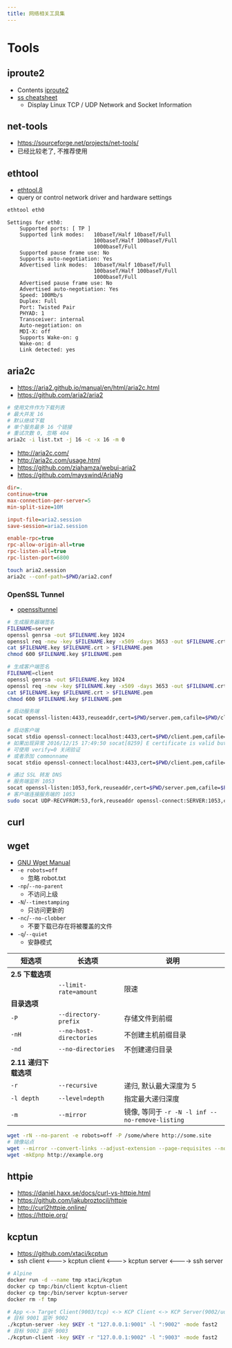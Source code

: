 ```yaml
---
title: 网络相关工具集
---
```


# Tools

## iproute2

- Contents [iproute2](https://pkgs.alpinelinux.org/contents?branch=v3.6&name=iproute2&arch=x86_64&repo=main)
- [ss cheatsheet](https://www.cyberciti.biz/tips/linux-investigate-sockets-network-connections.html)
  - Display Linux TCP / UDP Network and Socket Information

## net-tools

- https://sourceforge.net/projects/net-tools/
- 已经比较老了, 不推荐使用

## ethtool

- [ethtool.8](https://linux.die.net/man/8/ethtool)
- query or control network driver and hardware settings

```bash
ethtool eth0
```

```
Settings for eth0:
	Supported ports: [ TP ]
	Supported link modes:   10baseT/Half 10baseT/Full
	                        100baseT/Half 100baseT/Full
	                        1000baseT/Full
	Supported pause frame use: No
	Supports auto-negotiation: Yes
	Advertised link modes:  10baseT/Half 10baseT/Full
	                        100baseT/Half 100baseT/Full
	                        1000baseT/Full
	Advertised pause frame use: No
	Advertised auto-negotiation: Yes
	Speed: 100Mb/s
	Duplex: Full
	Port: Twisted Pair
	PHYAD: 1
	Transceiver: internal
	Auto-negotiation: on
	MDI-X: off
	Supports Wake-on: g
	Wake-on: d
	Link detected: yes
```

## aria2c

- https://aria2.github.io/manual/en/html/aria2c.html
- https://github.com/aria2/aria2

```bash
# 使用文件作为下载列表
# 最大并发 16
# 默认继续下载
# 单个服务最多 16 个链接
# 重试次数 0, 忽略 404
aria2c -i list.txt -j 16 -c -x 16 -m 0
```

- http://aria2c.com/
- http://aria2c.com/usage.html
- https://github.com/ziahamza/webui-aria2
- https://github.com/mayswind/AriaNg

```ini
dir=.
continue=true
max-connection-per-server=5
min-split-size=10M

input-file=aria2.session
save-session=aria2.session

enable-rpc=true
rpc-allow-origin-all=true
rpc-listen-all=true
rpc-listen-port=6800

```

```bash
touch aria2.session
aria2c --conf-path=$PWD/aria2.conf
```

### OpenSSL Tunnel

- [openssltunnel](http://www.dest-unreach.org/socat/doc/socat-openssltunnel.html)

```bash
# 生成服务器端签名
FILENAME=server
openssl genrsa -out $FILENAME.key 1024
openssl req -new -key $FILENAME.key -x509 -days 3653 -out $FILENAME.crt -subj "/C=CN/ST=Wener/L=ShangHai/O=None/CN=hello"
cat $FILENAME.key $FILENAME.crt > $FILENAME.pem
chmod 600 $FILENAME.key $FILENAME.pem

# 生成客户端签名
FILENAME=client
openssl genrsa -out $FILENAME.key 1024
openssl req -new -key $FILENAME.key -x509 -days 3653 -out $FILENAME.crt -subj "/C=CN/ST=Wener/L=ShangHai/O=None/CN=hello"
cat $FILENAME.key $FILENAME.crt > $FILENAME.pem
chmod 600 $FILENAME.key $FILENAME.pem

# 启动服务端
socat openssl-listen:4433,reuseaddr,cert=$PWD/server.pem,cafile=$PWD/client.crt echo

# 启动客户端
socat stdio openssl-connect:localhost:4433,cert=$PWD/client.pem,cafile=$PWD/server.crt
# 如果出现异常 2016/12/15 17:49:50 socat[8259] E certificate is valid but its commonName does not match hostname
# 可使用 verify=0 关闭验证
# 或者添加 commonname
socat stdio openssl-connect:localhost:4433,cert=$PWD/client.pem,cafile=$PWD/server.crt,commonname=hello

# 通过 SSL 转发 DNS
# 服务端监听 1053
socat openssl-listen:1053,fork,reuseaddr,cert=$PWD/server.pem,cafile=$PWD/client.crt UDP:8.8.8.8:53
# 客户端连接服务端的 1053
sudo socat UDP-RECVFROM:53,fork,reuseaddr openssl-connect:SERVER:1053,cert=$PWD/client.pem,cafile=$PWD/server.crt
```

## curl

## wget

- [GNU Wget Manual](https://www.gnu.org/software/wget/manual/wget.html)
- `-e robots=off`
  - 忽略 robot.txt
- `-np`/`--no-parent`
  - 不访问上级
- `-N`/`--timestamping`
  - 只访问更新的
- `-nc`/`--no-clobber`
  - 不要下载已存在将被覆盖的文件
- `-q`/`--quiet`
  - 安静模式

| 短选项                | 长选项                  | 说明                                            |
| --------------------- | ----------------------- | ----------------------------------------------- |
| **2.5 下载选项**      |                         |
|                       | `--limit-rate=amount`   | 限速                                            |
| **目录选项**          |                         |
| `-P`                  | `--directory-prefix`    | 存储文件到前缀                                  |
| `-nH`                 | `--no-host-directories` | 不创建主机前缀目录                              |
| `-nd`                 | `--no-directories`      | 不创建递归目录                                  |
| **2.11 递归下载选项** |                         |
| `-r`                  | `--recursive`           | 递归, 默认最大深度为 5                          |
| `-l depth`            | `--level=depth`         | 指定最大递归深度                                |
| `-m`                  | `--mirror`              | 镜像, 等同于 `-r -N -l inf --no-remove-listing` |

```bash
wget -rN --no-parent -e robots=off -P /some/where http://some.site
# 镜像站点
wget --mirror --convert-links --adjust-extension --page-requisites --no-parent http://example.org
wget -mkEpnp http://example.org
```

## httpie

- https://daniel.haxx.se/docs/curl-vs-httpie.html
- https://github.com/jakubroztocil/httpie
- http://curl2httpie.online/
- https://httpie.org/

## kcptun

- https://github.com/xtaci/kcptun
- ssh client <---> kcptun client <---> kcptun server <----> ssh server

```bash
# Alpine
docker run -d --name tmp xtaci/kcptun
docker cp tmp:/bin/client kcptun-client
docker cp tmp:/bin/server kcptun-server
docker rm -f tmp

# App <-> Target Client(9003/tcp) <-> KCP Client <-> KCP Server(9002/udp) <-> Target Server(9001/tcp)
# 目标 9001 监听 9002
./kcptun-server -key $KEY -t "127.0.0.1:9001" -l ":9002" -mode fast2
# 目标 9002 监听 9003
./kcptun-client -key $KEY -r "127.0.0.1:9002" -l ":9003" -mode fast2
```
